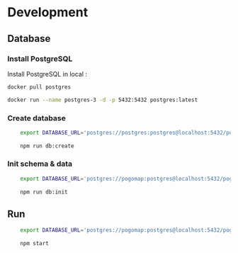 # Development

## Database

### Install PostgreSQL

Install PostgreSQL in local :

```bash
docker pull postgres

docker run --name postgres-3 -d -p 5432:5432 postgres:latest
```

### Create database

```bash
    export DATABASE_URL='postgres://postgres:postgres@localhost:5432/postgres'
    
    npm run db:create
```

### Init schema & data

```bash
    export DATABASE_URL='postgres://pogomap:postgres@localhost:5432/pogomapdb'
    
    npm run db:init
```

## Run

```bash
    export DATABASE_URL='postgres://pogomap:postgres@localhost:5432/pogomapdb'
    
    npm start
```